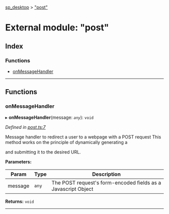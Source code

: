 [sp_desktop](../README.md) > ["post"](../modules/_post_.md)

# External module: "post"

## Index

### Functions

* [onMessageHandler](_post_.md#onmessagehandler)

---

## Functions

<a id="onmessagehandler"></a>

###  onMessageHandler

▸ **onMessageHandler**(message: *`any`*): `void`

*Defined in [post.ts:7](https://github.com/sammy0025/SP_Desktop/blob/95cf60f/src/post.ts#L7)*

Message handler to redirect a user to a webpage with a POST request This method works on the principle of dynamically generating a

and submitting it to the desired URL.

**Parameters:**

| Param | Type | Description |
| ------ | ------ | ------ |
| message | `any` |  The POST request's form-encoded fields as a Javascript Object |

**Returns:** `void`

___

